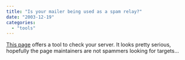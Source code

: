 ```yaml
---
title: "Is your mailer being used as a spam relay?"
date: "2003-12-19"
categories: 
  - "tools"
---
```


[This page](http://www.mail-abuse.org/tsi/ar-test.html) offers a tool to check your server. It looks pretty serious, hopefully the page maintainers are not spammers looking for targets...
